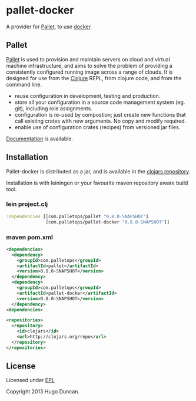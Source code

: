 # pallet-docker

A provider for [Pallet][palletops], to use [docker][docker].

## Pallet

[Pallet][palletops] is used to provision and maintain servers on cloud and
virtual machine infrastructure, and aims to solve the problem of providing a
consistently configured running image across a range of clouds.  It is designed
for use from the [Clojure][clojure] REPL, from clojure code, and from the
command line.

- reuse configuration in development, testing and production.
- store all your configuration in a source code management system (eg. git),
  including role assignments.
- configuration is re-used by compostion; just create new functions that call
  existing crates with new arguments. No copy and modify required.
- enable use of configuration crates (recipes) from versioned jar files.

[Documentation][docs] is available.

## Installation

Pallet-docker is distributed as a jar, and is available in the
[clojars repository][clojars].

Installation is with leiningen or your favourite maven repository aware build
tool.

### lein project.clj

```clojure
:dependencies [[com.palletops/pallet "0.8.0-SNAPSHOT"]
               [com.palletops/pallet-docker "0.8.0-SNAPSHOT"]]
```

### maven pom.xml

```xml
<dependencies>
  <dependency>
    <groupId>com.palletops</groupId>
    <artifactId>pallet</artifactId>
    <version>0.8.0-SNAPSHOT</version>
  </dependency>
  <dependency>
    <groupId>com.palletops</groupId>
    <artifactId>pallet-docker</artifactId>
    <version>0.8.0-SNAPSHOT</version>
  </dependency>
<dependencies>

<repositories>
  <repository>
    <id>clojars</id>
    <url>http://clojars.org/repo</url>
  </repository>
</repositories>
```

## License

Licensed under [EPL](http://www.eclipse.org/legal/epl-v10.html)

Copyright 2013 Hugo Duncan.

[palletops]: http://palletops.com "Pallet site"
[docs]: http://palletops.com/doc "Pallet Documentation"
[ml]: http://groups.google.com/group/pallet-clj "Pallet mailing list"
[clojure]: http://clojure.org "Clojure"
[clojars]: http://clojars.org/com.palletops/pallet-docker "Clojars"
[docker]: http://docker.io/ "Docker"

